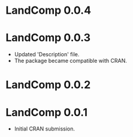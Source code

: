 # LandComp 0.0.4

# LandComp 0.0.3

* Updated 'Description' file.
* The package became compatible with CRAN.

# LandComp 0.0.2

# LandComp 0.0.1

* Initial CRAN submission.
